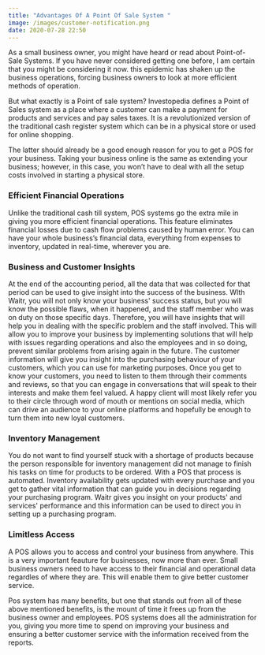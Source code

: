 ```yaml
---
title: "Advantages Of A Point Of Sale System "
image: /images/customer-notification.png
date: 2020-07-28 22:50
---
```

As a small business owner, you might have heard or read about Point-of-Sale Systems. If you have never considered getting one before, I am certain that you might be considering it now. this epidemic has shaken up the business operations, forcing business owners to look at more efficient methods of operation.

But what exactly is a Point of sale system? Investopedia defines a Point of Sales system as a place where a customer can make a payment for products and services and pay sales taxes. It is a revolutionized version of the traditional cash register system which can be in a physical store or used for online shopping.

The latter should already be a good enough reason for you to get a POS for your business. Taking your business online is the same as extending your business; however, in this case, you won’t have to deal with all the setup costs involved in starting a physical store.

### Efficient Financial Operations

Unlike the traditional cash till system, POS systems go the extra mile in giving you more efficient financial operations. This feature eliminates financial losses due to cash flow problems caused by human error. You can have your whole business’s financial data, everything from expenses to inventory, updated in real-time, wherever you are.

### Business and Customer Insights

At the end of the accounting period, all the data that was collected for that period can be used to give insight into the success of the business. WIth Waitr, you will not only know your business' success status, but you will know the possible flaws, when it happened, and the staff member who was on duty on those specific days. Therefore, you will have insights that will help you in dealing with the specific problem and the staff involved. This will allow you to improve your business by implementing solutions that will help with issues regarding operations and also the employees and in so doing, prevent similar problems from arising again in the future. The customer information will give you insight into the purchasing behaviour of your customers, which you can use for marketing purposes. Once you get to know your customers, you need to listen to them through their comments and reviews, so that you can engage in conversations that will speak to their interests and make them feel valued. A happy client will most likely refer you to their circle through word of mouth or mentions on social media, which can drive an audience to your online platforms and hopefully be enough to turn them into new loyal customers.

### Inventory Management

You do not want to find yourself stuck with a shortage of products because the person responsible for inventory management did not manage to finish his tasks on time for products to be ordered. With a POS that process is automated. Inventory availability gets updated with every purchase and you get to gather vital information that can guide you in decisions regarding your purchasing program. Waitr gives you insight on your products' and services' performance and this information can be used to direct you in setting up a purchasing program. 

### Limitless Access

A POS allows you to access and control your business from anywhere. This is a very important feauture for businesses, now more than ever. Small business owners need to have access to their financial and operational data regardles of where they are. This will enable them to give better customer service. 

Pos system has many benefits, but one that stands out from all of these above mentioned benefits, is the mount of time it frees up from the business owner and employees. POS systems does all the administration for you, giving you more time to spend on improving your business and ensuring a better customer service with the information received from the reports.
